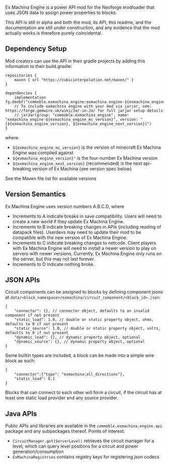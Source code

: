 Ex Machina Engine is a power API mod for the Neoforge modloader that uses JSON data to assign power properties to blocks.

This API is still in alpha and both the mod, its API, this readme, and the documentation are still under construction, and any evidence that the mod actually works is therefore purely coincidental.

## Dependency Setup

Mod creators can use the API in their gradle projects by adding this information to their build.gradle:

```
repositories {
	maven { url "https://cubicinterpolation.net/maven/" }
}

dependencies {
	implementation fg.deobf("commoble.exmachina_engine:exmachina_engine-${exmachina_engine_mc_version}:${exmachina_engine_version}")
	// To include exmachina engine with your mod via jarjar, see: https://forge.gemwire.uk/wiki/Jar-in-Jar for full jarjar setup details
	// jarJar(group: "commoble.exmachina_engine", name: "exmachina_engine-${exmachina_engine_mc_version}", version: "[${exmachina_engine_version}, ${exmachina_engine_next_version})")
}
```
where
* `${exmachina_engine_mc_version}` is the version of minecraft Ex Machina Engine was compiled against
* `${exmachina_engine_version}"` is the four-number Ex Machina version
* `${exmachina_engine_next_version}` (recommended) is the next api-breaking version of Ex Machina (see version spec below)

See the Maven file list for available versions

## Version Semantics
Ex Machina Engine uses version numbers A.B.C.D, where
* Increments to A indicate breaks in save compatibility. Users will need to create a new world if they update Ex Machina Engine.
* Increments to B indicate breaking changes in APIs (including reading of datapack files). Userdevs may need to update their mod to be compatible with the new version of Ex Machina Engine.
* Increments to C indicate breaking changes to netcode. Client players with Ex Machina Engine will need to install a newer version to play on servers with newer versions. Currently, Ex Machina Engine only runs on the server, but this may not last forever.
* Increments to D indicate nothing broke.

## JSON APIs
Circuit components can be assigned to blocks by defining component jsons at `data/<block_namespace>/exmachina/circuit_component/<block_id>.json`:
```json5
{
	"connector": {}, // connector object, defaults to an invalid component if not present
	"static_load": 1.0, // double or static property object, ohms, defaults to 0 if not present
	"static_source": 1.0, // double or static property object, volts, defaults to 0 if not present
	"dynamic_load": {}, // dynamic property object, optional
	"dynamic_source": {}, // dynamic property object, optional
}
```
Some builtin types are included, a block can be made into a simple wire block as such:
```json5
{
	"connector":{"type": "exmachina:all_directions"},
	"static_load": 0.1
}
```

Blocks that can connect to each other will form a circuit, if the circuit has at least one static load provider and any source provider.

## Java APIs
Public APIs and libraries are available in the `commoble.exmachina.engine.api` package and any subpackages thereof. Points of interest:
* `CircuitManager.get(ServerLevel)` retrieves the circuit manager for a level, which can query level positions for a circuit and power generation/consumption
* `ExMachinaRegistries` contains registry keys for registering json codecs
